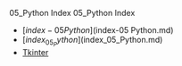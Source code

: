 05_Python Index
05_Python Index

* [$index-05 Python]($index-05 Python.md)
* [$index_05_Python]($index_05_Python.md)
* [Tkinter](Tkinter.md)